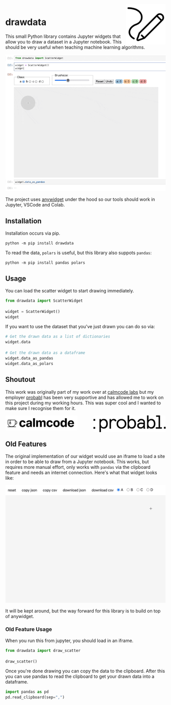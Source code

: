 <img src="imgs/logo.png" width=125 height=125 align="right">

# drawdata 

This small Python library contains Jupyter widgets that allow you to draw a dataset in a Jupyter
notebook. This should be very useful when teaching machine learning algorithms.

![](imgs/widget.gif)

The project uses [anywidget](https://anywidget.dev/) under the hood so our tools should work in Jupyter, VSCode and Colab.

## Installation 

Installation occurs via pip. 

```
python -m pip install drawdata
```

To read the data, `polars` is useful, but this library also suppots `pandas`:

```
python -m pip install pandas polars
```

## Usage

You can load the scatter widget to start drawing immediately. 

```python
from drawdata import ScatterWidget

widget = ScatterWidget()
widget
```

If you want to use the dataset that you've just drawn you can do so via: 

```python
# Get the drawn data as a list of dictionaries
widget.data

# Get the drawn data as a dataframe
widget.data_as_pandas
widget.data_as_polars
```

## Shoutout 

This work was originally part of my work over at [calmcode labs](https://calmcode.io/labs/drawdata) but my employer [probabl](https://probabl.ai) has
been very supportive and has allowed me to work on this project during
my working hours. This was super cool and I wanted to make sure I recognise them for it.

<p align="center" width="100%" dir="auto">
    <img src="imgs/calmcode-logo.webp" width="45%" align="left">
    <img src="imgs/probabl.png" width="45%" align="right">
    <br>
</p>

<br>

## Old Features 

The original implementation of our widget would use an iframe to load a site in order
to be able to draw from a Jupyter notebook. This works, but requires more manual effort, only works with `pandas` via the clipboard feature and needs an internet connection. Here's what that widget looks like:

![](imgs/gif.gif)

It will be kept around, but the way forward for this library is to build on top of anywidget.

### Old Feature Usage 

When you run this from jupyter, you should load in an iframe.

```python
from drawdata import draw_scatter

draw_scatter()
```

Once you're done drawing you can copy the data to the clipboard. After this you can use pandas to read the clipboard to get your drawn data into a dataframe.

```python
import pandas as pd 
pd.read_clipboard(sep=",")
```
